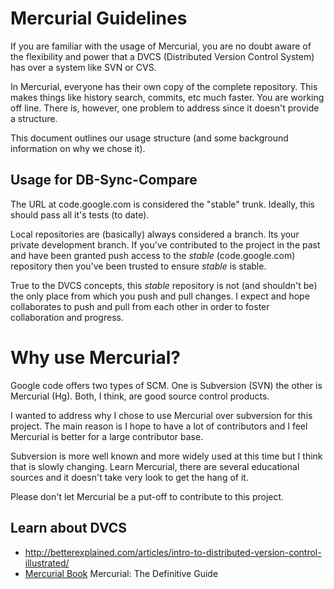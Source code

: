 # Mercurial Guidelines #
If you are familiar with the usage of Mercurial, you are no doubt aware
of the flexibility and power that a DVCS (Distributed Version Control System)
has over a system like SVN or CVS.

In Mercurial, everyone has their own copy of the complete repository. This makes
things like history search, commits, etc much faster. You are working off line.
There is, however, one problem to address since it doesn't provide a structure.

This document outlines our usage structure (and some background information on why
we chose it).

## Usage for DB-Sync-Compare ##
The URL at code.google.com is considered the "stable" trunk. Ideally, this should
pass all it's tests (to date).

Local repositories are (basically) always considered a branch. Its your private
development branch. If you've contributed to the project in the past and have
been granted push access to the _stable_ (code.google.com) repository then
you've been trusted to ensure _stable_ is stable.

True to the DVCS concepts, this _stable_ repository is not (and shouldn't be)
the only place from which you push and pull changes. I expect and hope
collaborates to push and pull from each other in order to foster collaboration
and progress.

# Why use Mercurial? #

Google code offers two types of SCM. One is Subversion (SVN) the
other is Mercurial (Hg). Both, I think, are good source control
products.

I wanted to address why I chose to use Mercurial over subversion
for this project. The main reason is I hope to have a lot of
contributors and I feel Mercurial is better for a large
contributor base.

Subversion is more well known and more widely used at this time
but I think that is slowly changing. Learn Mercurial, there are several
educational sources and it doesn't take very look to get the hang of it.

Please don't let Mercurial be a put-off to contribute to this project.

## Learn about DVCS ##
  * http://betterexplained.com/articles/intro-to-distributed-version-control-illustrated/
  * [Mercurial Book](http://hgbook.red-bean.com/) Mercurial: The Definitive Guide
